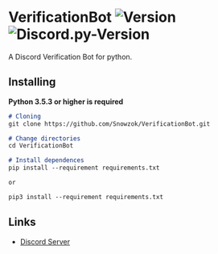 # VerificationBot ![Version](https://img.shields.io/badge/python-3.5%20%7C%203.6%20%7C%203.7-blue?style=flat-square) ![Discord.py-Version](https://img.shields.io/badge/discord.py-1.2.3-blue?style=flat-square)

A Discord Verification Bot for python.

## Installing


**Python 3.5.3 or higher is required**

```markdown
# Cloning
git clone https://github.com/Snowzok/VerificationBot.git

# Change directories
cd VerificationBot

# Install dependences
pip install --requirement requirements.txt

or

pip3 install --requirement requirements.txt
```

## Links

-   [Discord Server](https://discord.gg/s25at7n)

